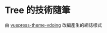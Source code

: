 # Tree 的技術隨筆

由 [vuepress-theme-vdoing](https://xugaoyi.github.io/vuepress-theme-vdoing-doc/) 改編產生的網誌樣式
